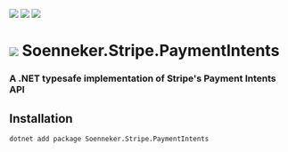 [![](https://img.shields.io/nuget/v/soenneker.stripe.paymentintents.svg?style=for-the-badge)](https://www.nuget.org/packages/soenneker.stripe.paymentintents/)
[![](https://img.shields.io/github/actions/workflow/status/soenneker/soenneker.stripe.paymentintents/publish-package.yml?style=for-the-badge)](https://github.com/soenneker/soenneker.stripe.paymentintents/actions/workflows/publish-package.yml)
[![](https://img.shields.io/nuget/dt/soenneker.stripe.paymentintents.svg?style=for-the-badge)](https://www.nuget.org/packages/soenneker.stripe.paymentintents/)

# ![](https://user-images.githubusercontent.com/4441470/224455560-91ed3ee7-f510-4041-a8d2-3fc093025112.png) Soenneker.Stripe.PaymentIntents
### A .NET typesafe implementation of Stripe's Payment Intents API

## Installation

```
dotnet add package Soenneker.Stripe.PaymentIntents
```
